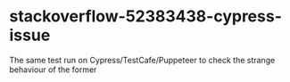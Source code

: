 # stackoverflow-52383438-cypress-issue
The same test run on Cypress/TestCafe/Puppeteer to check the strange behaviour of the former
